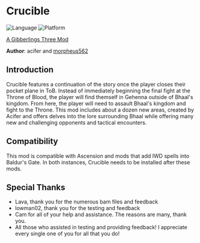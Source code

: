 # Crucible

![Language](https://img.shields.io/static/v1?label=language&message=english&color=informational)
![Platform](https://img.shields.io/static/v1?label=platform&message=windows%20%7C%20macos%20%7C%20linux&color=informational)

[A Gibberlings Three Mod](https://www.gibberlings3.net/)

**Author**: acifer and [morpheus562](https://www.gibberlings3.net/profile/11591-morpheus562/)

## Introduction

Crucible features a continuation of the story once the player closes their pocket plane in ToB. Instead of immediately beginning the final fight at the Throne of Blood, the player will find themself in Gehenna outside of Bhaal's kingdom. From here, the player will need to assault Bhaal's kingdom and fight to the Throne. This mod includes about a dozen new areas, created by Acifer and offers delves into the lore surrounding Bhaal while offering many new and challenging opponents and tactical encounters.

## Compatibility

This mod is compatible with Ascension and mods that add IWD spells into Baldur's Gate. In both instances, Crucible needs to be installed after these mods.

## Special Thanks

- Lava, thank you for the numerous bam files and feedback
- lowman02, thank you for the testing and feedback
- Cam for all of your help and assistance. The reasons are many, thank you.
- All those who assisted in testing and providing feedback! I appreciate every single one of you for all that you do!
